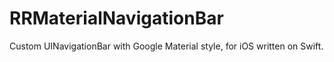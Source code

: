RRMaterialNavigationBar
=======================

Custom UINavigationBar with Google Material style, for iOS written on Swift.
